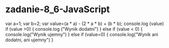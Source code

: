 # zadanie-8_6-JavaScript

var a=1;
var b=2;
var value=(a * a) - (2 * a * b) + (b * b);
console.log (value)
if (value >0) {
console.log ("Wynik dodatni")
}
else if (value < 0) {
console.log("Wynik ujemny")
}
else if (value=0) {
console.log("Wynik ani dodatni, ani ujemny")
}
